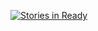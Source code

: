[![Stories in Ready](https://badge.waffle.io/namakakprep/namakprep.png?label=ready&title=Ready)](http://waffle.io/namakakprep/namakprep)
